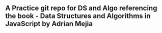 <!-- END doctoc generated TOC please keep comment here to allow auto update -->

## A Practice git repo for DS and Algo referencing the book - Data Structures and Algorithms in JavaScript by Adrian Mejia
